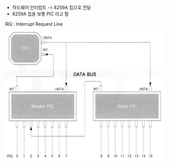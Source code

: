 - 하드웨어 인터럽트 -> 8259A 칩으로 전달
- 8259A 칩을 보통 PIC 라고 함

IRQ : Interrupt Request Line 

![Alt text](./IPC.png?raw=true "Title")
